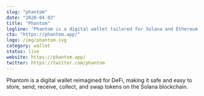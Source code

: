 ```yaml
---
slug: "phantom"
date: "2020-04-03"
title: "Phantom"
logline: "Phantom is a digital wallet tailored for Solana and Ethereum."
cta: "https://phantom.app/"
logo: /img/phantom.svg
category: wallet
status: live
website: https://phantom.app/
twitter: https://twitter.com/phantom
---
```


Phantom is a digital wallet reimagined for DeFi, making it safe and easy to store, send, receive, collect, and swap tokens on the Solana blockchain.
